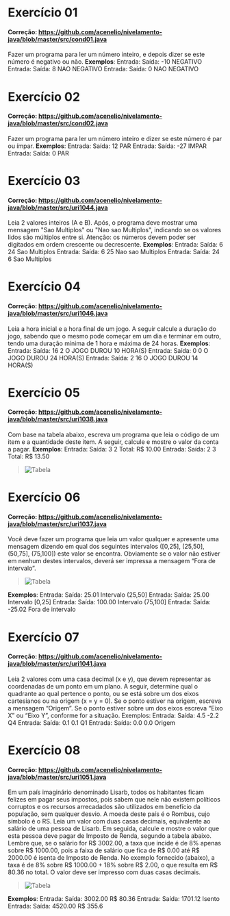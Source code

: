 
# Exercício 01 
#### Correção: https://github.com/acenelio/nivelamento-java/blob/master/src/cond01.java 
Fazer um programa para ler um número inteiro, e depois dizer se este número é negativo ou não. 
**Exemplos**: Entrada: Saída: -10 NEGATIVO Entrada: Saída: 8 NAO NEGATIVO Entrada: Saída: 0 NAO NEGATIVO 
# Exercício 02 
#### Correção: https://github.com/acenelio/nivelamento-java/blob/master/src/cond02.java 
Fazer um programa para ler um número inteiro e dizer se este número é par ou ímpar. **Exemplos**: Entrada: Saída: 12 PAR Entrada: Saída: -27 IMPAR Entrada: Saída: 0 PAR 
# Exercício 03 
#### Correção: https://github.com/acenelio/nivelamento-java/blob/master/src/uri1044.java 
Leia 2 valores inteiros (A e B). Após, o programa deve mostrar uma mensagem "Sao Multiplos" ou "Nao sao Multiplos", indicando se os valores lidos são múltiplos entre si. Atenção: os números devem poder ser digitados em ordem crescente ou decrescente. **Exemplos**: Entrada: Saída: 6 24 Sao Multiplos Entrada: Saída: 6 25 Nao sao Multiplos Entrada: Saída: 24 6 Sao Multiplos 
# Exercício 04 
#### Correção: https://github.com/acenelio/nivelamento-java/blob/master/src/uri1046.java 
Leia a hora inicial e a hora final de um jogo. A seguir calcule a duração do jogo, sabendo que o mesmo pode começar em um dia e terminar em outro, tendo uma duração mínima de 1 hora e máxima de 24 horas. 
**Exemplos**: Entrada: Saída: 16 2 O JOGO DUROU 10 HORA(S) Entrada: Saída: 0 0 O JOGO DUROU 24 HORA(S) Entrada: Saída: 2 16 O JOGO DUROU 14 HORA(S)
# Exercício 05 
#### Correção: https://github.com/acenelio/nivelamento-java/blob/master/src/uri1038.java 
Com base na tabela abaixo, escreva um programa que leia o código de um item e a quantidade deste item. A seguir, calcule e mostre o valor da conta a pagar. 
**Exemplos**: Entrada: Saída: 3 2 Total: R$ 10.00 Entrada: Saída: 2 3 Total: R$ 13.50 
>![Tabela](https://resources.beecrowd.com.br/gallery/images/problems/UOJ_1038_pt.png)
# Exercício 06 
#### Correção: https://github.com/acenelio/nivelamento-java/blob/master/src/uri1037.java 
Você deve fazer um programa que leia um valor qualquer e apresente uma mensagem dizendo em qual dos seguintes intervalos ([0,25], (25,50], (50,75], (75,100]) este valor se encontra. Obviamente se o valor não estiver em nenhum destes intervalos, deverá ser impressa a mensagem “Fora de intervalo”. 
>![Tabela](https://resources.beecrowd.com.br/gallery/images/problems/UOJ_1041.png)

**Exemplos**: Entrada: Saída: 25.01 Intervalo (25,50] Entrada: Saída: 25.00 Intervalo [0,25] Entrada: Saída: 100.00 Intervalo (75,100] Entrada: Saída: -25.02 Fora de intervalo 
# Exercício 07 
#### Correção: https://github.com/acenelio/nivelamento-java/blob/master/src/uri1041.java 
Leia 2 valores com uma casa decimal (x e y), que devem representar as coordenadas de um ponto em um plano. A seguir, determine qual o quadrante ao qual pertence o ponto, ou se está sobre um dos eixos cartesianos ou na origem (x = y = 0). Se o ponto estiver na origem, escreva a mensagem “Origem”. Se o ponto estiver sobre um dos eixos escreva “Eixo X” ou “Eixo Y”, conforme for a situação. Exemplos: Entrada: Saída: 4.5 -2.2 Q4 Entrada: Saída: 0.1 0.1 Q1 Entrada: Saída: 0.0 0.0 Origem 
# Exercício 08 
#### Correção: https://github.com/acenelio/nivelamento-java/blob/master/src/uri1051.java 
Em um país imaginário denominado Lisarb, todos os habitantes ficam felizes em pagar seus impostos, pois sabem que nele não existem políticos corruptos e os recursos arrecadados são utilizados em benefício da população, sem qualquer desvio. A moeda deste país é o Rombus, cujo símbolo é o RS. Leia um valor com duas casas decimais, equivalente ao salário de uma pessoa de Lisarb. Em seguida, calcule e mostre o valor que esta pessoa deve pagar de Imposto de Renda, segundo a tabela abaixo. Lembre que, se o salário for R$ 3002.00, a taxa que incide é de 8% apenas sobre R$ 1000.00, pois a faixa de salário que fica de R$ 0.00 até R$ 2000.00 é isenta de Imposto de Renda. No exemplo fornecido (abaixo), a taxa é de 8% sobre R$ 1000.00 + 18% sobre R$ 2.00, o que resulta em R$ 80.36 no total. O valor deve ser impresso com duas casas decimais. 
>![Tabela](https://resources.beecrowd.com.br/gallery/images/problems/UOJ_1051_pt.png)

**Exemplos**: Entrada: Saída: 3002.00 R$ 80.36 Entrada: Saída: 1701.12 Isento Entrada: Saída: 4520.00 R$ 355.6
